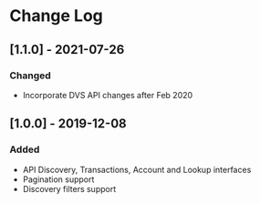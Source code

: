 # Change Log

## [1.1.0] - 2021-07-26
### Changed
- Incorporate DVS API changes after Feb 2020

## [1.0.0] - 2019-12-08
### Added
- API Discovery, Transactions, Account and Lookup interfaces
- Pagination support
- Discovery filters support
